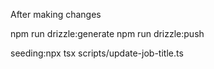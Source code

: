 After making changes

npm run drizzle:generate
npm run drizzle:push

seeding:npx tsx scripts/update-job-title.ts

